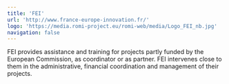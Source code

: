 ```yaml
---
title: 'FEI'
url: 'http://www.france-europe-innovation.fr/'
logo: 'https://media.romi-project.eu/romi-web/media/Logo_FEI_nb.jpg'
navigation: false
---
```


FEI provides assistance and training for projects partly funded by the European Commission, as coordinator or as partner. FEI intervenes close to them in the administrative, financial coordination and management of their projects.
